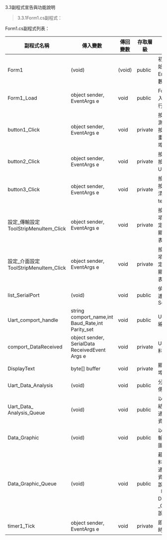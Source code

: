3.3副程式宣告與功能說明

>   3.3.1Form1.cs副程式：

Form1.cs副程式列表：

| 副程式名稱                             | 傳入變數                                            | 傳回變數 | 存取層級 | 功能																									|
|----------------------------------------|-----------------------------------------------------|----------|----------|------------------------------------------------------------------------------------------------------|
| Form1                                  | (void)                                              | (void)   | public   | 初始化表單 初始化ErrorCode 變數為0																	|
| Form1\_Load                            | object sender, EventArgs e                          | void     | public   | Form1表單載入時 執行，執行初始設定																	|
| button1\_Click                         | object sender, EventArgs e                          | void     | private  | 按下「重新偵測SerialPort」按鈕時執行，重新偵測串列埠													|
| button2\_Click                         | object sender, EventArgs e                          | void     | private  | 按下「連線」按鈕時執行Uart連線工作																	|
| button3\_Click                         | object sender, EventArgs e                          | void     | private  | 按下「清除」按鈕時執行，清空 textBox1資料															|
| 設定\_傳輸設定ToolStripMenuItem\_Click | object sender, EventArgs e                          | void     | private  | 按下功能表選項「傳輸設定」時執行 ，顯示傳輸設定表單													|
| 設定\_介面設定ToolStripMenuItem\_Click | object sender, EventArgs e                          | void     | private  | 按下功能表選項「介面設定」時執行 ，顯示介面設定表單													|
| list\_SerialPort                       | (void)                                              | void     | public   | 偵測並列出已連線的SerialPort																			|
| Uart\_comport\_handle                  | string comport\_name,int Baud\_Rate,int Parity\_set | void     | public   | Uart串列埠連線處理																					|
| comport\_DataReceived                  | object sender, SerialData ReceivedEvent Args e      | void     | private  | Uart串列埠資料接收																					|
| DisplayText                            | byte[] buffer                                       | void     | private  | 顯示Uart串列埠接收資料																				|
| Uart\_Data\_Analysis                   | (void)                                              | void     | public   | 分析Uart通訊傳輸接收資料																				|
| Uart\_Data\_ Analysis\_Queue           | (void)                                              | void     | public   | 以Queue資料結構分析Uart通訊傳輸接收資料																|
| Data\_Graphic                          | (void)                                              | void     | public   | 以Uart通訊傳輸接收資料繪圖																			|
| Data\_Graphic\_Queue                   | (void)                                              | void     | public   | 藉由Queue資料結構將Uart通訊傳輸接收資料繪圖 詳細說明請參見 「3.7.5 Data\_Graphic \_Queue設計說明」 |
| timer1\_Tick                           | object sender, EventArgs e                          | void     | private  | 即時更新現在時間                                                                                     |

